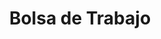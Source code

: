 ---
title: "Bolsa de Trabajo"
jobs: 
    image_webp: images/blog/meghna.webp
    image: images/blog/meghna.jpg
    description : "This is meta description"
    main_bg_image_webp: images/backgrounds/Banner-1.webp
    main_bg_image: images/backgrounds/Banner-1.jpg
    job_item:
        - name: Bolsa de trabajo
          title: ¿Quieres trabajar con nosotros?
          job_id: jobs
          job_image: images/specialties/placeholder1.jpg
          job_image_webp: images/specialties/placeholder1.webp
          info1:
            - info1_content: "Somos un equipo multidisciplinario de profesionistas que incluye ingenieros, arquitectos, desarrolladores de software, diseñadores, educadores, politólogos, sociólogos y urbanistas.  Cuando estamos en búsqueda de ampliar el equipo, publicamos las características en nuestras redes sociales. 

            Te invitamos a que sigas visitando nuestra página web para que nos conozcas."
              info1_title: Descubre si somos el grupo de personas con quien te gustaría trabajar y crecer profesionalmente.
          info2: 
            - info2_title: ¿Qué pedimos a nuestros colegas?
              info2_item: 
                - info2_content: Titulación de una licenciatura o ingeniería.
                - info2_content: Ser 100% bilingüe (español, inglés).
                - info2_content: Que su misión en la vida sea promover el desarrollo sustentable.
          info3:
            - info3_title: "¿Cumples con los requisitos? Escríbenos:"
              info3_content: "Enviar por correo electrónico a: ideas@capsus.mx tu CV, una carta de motivos en español sobre porqué te interesa trabajar en CAPSUS y qué te motiva a perseguir una carrera profesional en el área de sustentabilidad y una carta en inglés donde nos cuentes: ¿Quién eres?, ¿Qué te apasiona?, ¿Qué es lo que más te gusta hacer?, ¿Cuáles son tus objetivos profesionales actuales y futuros?, y alguno(s) de tus logros o proyectos anteriores de los cuales estés orgullosa(o). 

              Tras analizar tu documentación te contactaremos para una entrevista en donde podremos aclarar las dudas que tengas tu y nosotros."
          info4:
            - info4_title: Vacantes
              info4_item:
                - info4_image: images/specialties/placeholder1.jpg
                  info4_image_webp: images/specialties/placeholder1.webp
                  info4_item_title: Vacante 1
                  info4_item_content: Ipsum mollit qui eiusmod nostrud culpa. Dolore veniam ipsum dolor fugiat cillum. Mollit minim laborum proident consequat.
                  info4_id: vac-1
                  info4_item_name: Vacante 1
                - info4_image: images/specialties/placeholder2.jpg
                  info4_image_webp: images/specialties/placeholder2.webp
                  info4_item_title: Vacante 2
                  info4_item_content: Ipsum mollit qui eiusmod nostrud culpa. Dolore veniam ipsum dolor fugiat cillum. Mollit minim laborum proident consequat.
                  info4_id: vac-2
                  info4_item_name: Vacante 2
                - info4_image: images/specialties/placeholder3.jpg
                  info4_image_webp: images/specialties/placeholder3.webp
                  info4_item_title: Vacante 3
                  info4_item_content: Ipsum mollit qui eiusmod nostrud culpa. Dolore veniam ipsum dolor fugiat cillum. Mollit minim laborum proident consequat.
                  info4_id: vac-3
                  info4_item_name: Vacante 3
        - name: Programa de Becarios
          title: Programa de Becarios
          job_id: internships
          job_image: images/specialties/placeholder2.jpg
          job_image_webp: images/specialties/placeholder2.webp
          info1:
            - info1_content: "Por ello, tenemos un programa de becarios para apoyar a los jóvenes profesionistas y fomentar el desarrollo de las nuevas generaciones en profesiones dirigidas a la sustentabilidad, materia que consideramos primordial para el mundo.
            
            Mediante este programa conocemos a personas que en un futuro pueden formar parte del equipo permanente de CAPSUS."
              info1_title: Creemos que las primeras experiencias laborales son parte esencial del aprendizaje.
          info2: 
            - info2_title: ¿Qué pedimos a los interesados?
              info2_item: 
                - info2_content: Que te hayas graduado recientemente o estés por terminar (último semestre o año) tus estudios de licenciatura o de posgrado.
                - info2_content: Ser 100% bilingüe (español, inglés). Al trabajar en proyectos nacionales e internacionales, ambos idiomas son fundamentales.
                - info2_content: Que tus estudios, como tus intereses profesionales estén ligados al desarrollo sustentable en el ámbito urbano.
                - info2_content: Que tengas un compromiso con nosotros de cuando menos 2 meses de tiempo completo. Si sigues estudiando y tu carga académica es muy baja, podríamos acordar un horario reducido y un periodo de tiempo más largo.
          info3:
            - info3_title: "¿Cumples con los requisitos? Escríbenos:"
              info3_content: "Enviar por correo electrónico a: ideas@capsus.mx tu CV, una carta de motivos en español sobre porqué te interesa trabajar en CAPSUS y qué te motiva a perseguir una carrera profesional en el área de sustentabilidad y una carta en inglés donde nos cuentes: ¿Quién eres?, ¿Qué te apasiona?, ¿Qué es lo que más te gusta hacer?, ¿Cuáles son tus objetivos profesionales actuales y futuros?, y alguno(s) de tus logros o proyectos anteriores de los cuales estés orgullosa(o).
              
              Tras analizar tu documentación te contactaremos para una entrevista en donde podremos aclarar las dudas que tengas tu y nosotros."
          info4:
            - info4_title: ¿Qué ofrecemos?
              info4_image: images/about/about-business-man.jpg
              info4_image_webp: images/about/about-business-man.webp
              info4_item:
                - info4_content: Te integramos al equipo como un miembro más y tendrás una experiencia profesional real equivalente en responsabilidades y actividades al resto de los miembros del equipo permanente de CAPSUS. 
                - info4_content: Te integraremos de lleno a nuestras plataformas tecnológicas. 
                - info4_content: Podrás participar de manera directa en proyectos que se desarrollan en México o en algún otro país.
                - info4_content: Ofrecemos un apoyo de transporte de $3,200 pesos mexicanos al mes.  
---